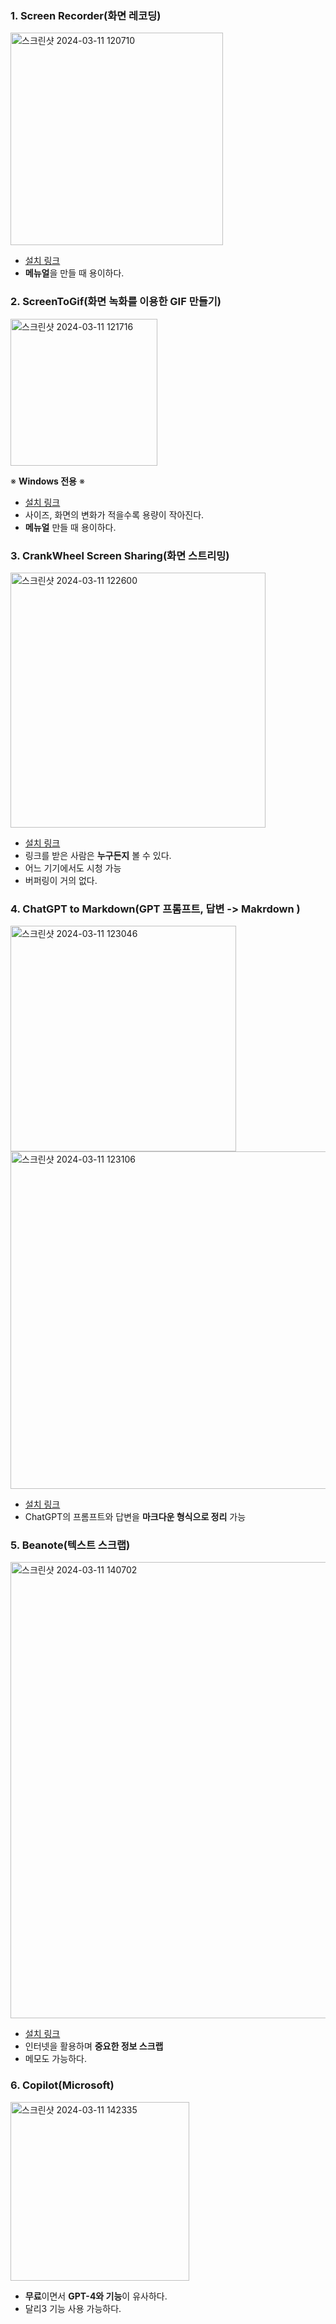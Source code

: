 
### 1. Screen Recorder(화면 레코딩)

<img width="340" alt="스크린샷 2024-03-11 120710" src="https://github.com/to4286/to4286/assets/161290811/2f470c5a-0b51-4524-9ebd-c7bf77133130">

- [설치 링크](https://chromewebstore.google.com/detail/screen-recorder-for-googl/eclbecdgdoahkliaijlpkigldlkojjdn?hl=ko)
- **메뉴얼**을 만들 때 용이하다.


### 2. ScreenToGif(화면 녹화를 이용한 GIF 만들기)


<img width="235" alt="스크린샷 2024-03-11 121716" src="https://github.com/to4286/to4286/assets/161290811/3c2f1145-2684-4f69-b6a3-457734275e1b">

※ **Windows 전용** ※

- [설치 링크](https://www.screentogif.com/)
- 사이즈, 화면의 변화가 적을수록 용량이 작아진다.
- **메뉴얼** 만들 때 용이하다.


### 3. CrankWheel Screen Sharing(화면 스트리밍)

<img width="408" alt="스크린샷 2024-03-11 122600" src="https://github.com/to4286/to4286/assets/161290811/3de58ae4-c99a-439e-8b29-92decb4bab12">

- [설치 링크](https://chromewebstore.google.com/detail/crankwheel-screen-sharing/dooinopjfnhlmmdkdepajfipfhlcmjgp)
- 링크를 받은 사람은 **누구든지** 볼 수 있다.
- 어느 기기에서도 시청 가능
- 버퍼링이 거의 없다.



### 4. ChatGPT to Markdown(GPT 프롬프트, 답변 -> Makrdown )

<img width="361" alt="스크린샷 2024-03-11 123046" src="https://github.com/to4286/to4286/assets/161290811/fd86f2cb-25e7-46ac-9a33-10762a0f8f12">

<br>

<img width="540" alt="스크린샷 2024-03-11 123106" src="https://github.com/to4286/to4286/assets/161290811/b3bad96a-2b0b-4831-bba3-c293a5c5dec5">

- [설치 링크](https://chromewebstore.google.com/detail/chatgpt-to-markdown/dloobgjjpoohngalnjepgdggjeempdec)
- ChatGPT의 프롬프트와 답변을 **마크다운 형식으로 정리** 가능



### 5. Beanote(텍스트 스크랩)

<img width="730" alt="스크린샷 2024-03-11 140702" src="https://github.com/to4286/to4286/assets/161290811/f2879ad3-dac8-4923-bc1b-5a9713f91944">

- [설치 링크](https://chromewebstore.google.com/detail/beanote-note-taking-on-we/nikccehomlnjkmgmhnieecolhgdafajb)
- 인터넷을 활용하며 **중요한 정보 스크랩**
- 메모도 가능하다.


### 6. Copilot(Microsoft)

<img width="286" alt="스크린샷 2024-03-11 142335" src="https://github.com/to4286/to4286/assets/161290811/734dbae8-204e-4461-85c1-f267a6224c80">

- **무료**이면서 **GPT-4와 기능**이 유사하다.
- 달리3 기능 사용 가능하다.

